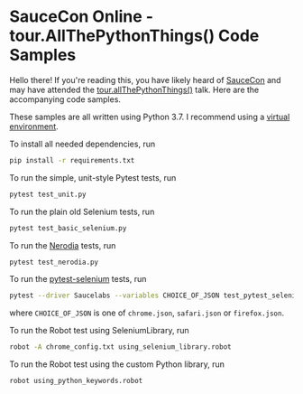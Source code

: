 # SauceCon Online - tour.AllThePythonThings() Code Samples

Hello there! If you're reading this, you have likely heard of [SauceCon](www.saucecon.com) and may have attended the [tour.allThePythonThings()](https://saucecon.com/agenda-2020/) talk. Here are the accompanying code samples. 

These samples are all written using Python 3.7. I recommend using a [virtual environment](https://realpython.com/python-virtual-environments-a-primer/). 

To install all needed dependencies, run

```bash
pip install -r requirements.txt
```

To run the simple, unit-style Pytest tests, run

```bash
pytest test_unit.py
```

To run the plain old Selenium tests, run

```bash
pytest test_basic_selenium.py
```

To run the [Nerodia](https://github.com/watir/nerodia) tests, run

```bash
pytest test_nerodia.py
```

To run the [pytest-selenium](https://github.com/watir/nerodia) tests, run

```bash
pytest --driver Saucelabs --variables CHOICE_OF_JSON test_pytest_selenium.py
```

where `CHOICE_OF_JSON` is one of `chrome.json`, `safari.json` or `firefox.json`.

To run the Robot test using SeleniumLibrary, run

```bash
robot -A chrome_config.txt using_selenium_library.robot
```

To run the Robot test using the custom Python library, run

```bash
robot using_python_keywords.robot
```

